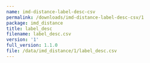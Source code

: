 ```yaml
---
name: imd-distance-label-desc-csv
permalink: /downloads/imd-distance-label-desc-csv/1
package: imd_distance
title: label_desc
filename: label_desc.csv
version: '1'
full_version: 1.1.0
file: /data/imd_distance/1/label_desc.csv
---
```

